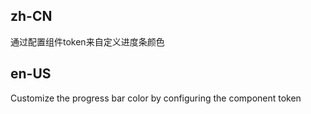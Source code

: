 ## zh-CN

通过配置组件token来自定义进度条颜色

## en-US

Customize the progress bar color by configuring the component token
